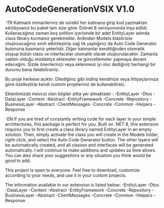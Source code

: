 # AutoCodeGenerationVSIX V1.0
-TR
Katmanlı mimarileriniz de sürekli her katmana girip kod yazmaktan sıkıldıysanız bu paket tam size göre. Dotnet 8 versiyonunda inşa edildi. Kullanacağınız zaman boş solition içerisinde bir adet EntityLayer adında class library kurmanız gerekmekte. Ardından Models klasörüne oluşturacağınız sınıfı etkinleştirip sağ tık yaptığınız da Auto Code Generator butonuna basmanız yeterlidir. Diğer katmanlar kendiliğinden otomatik oluşup bütün class ve interfaceler otomatik olarak oluşturulacaktır. Zamanla vaktim olduğu müddetçe eklemeler ve güncellemeler yapmaya devam edeceğim. Sizde önerilerinizi veya eklenmesi iyi olur dediğiniz herhangi bir durumu bana iletebilirsiniz. 

Bu proje herkese açıktır. Dilediğiniz gibi indirip kendinize veya ihtiyaçlarınıza göre özelleştirip kendi custom projeleriniz de kullanabilirsiz.

Eklentimizde mevcut olan bilgiler altta yer almaktadır :
 -EntityLayer
   -Dtos
 -DataLayer
    -Context
    -Abstract
    -EntityFramework
    -Concrete
    -Repository
 -BusinessLayer
    -Abstract
    -ClientMessages
    -Concrete
 -Common
   -Helpers
   -Response
   
-EN
If you are tired of constantly writing code for each layer in your simple architectures, this package is perfect for you. Built on .NET 8, this extension requires you to first create a class library named EntityLayer in an empty solution. Then, simply activate the class you will create in the Models folder, right-click, and select the Auto Code Generator button. The other layers will be automatically created, and all classes and interfaces will be generated automatically. I will continue to make additions and updates as time allows. You can also share your suggestions or any situation you think would be good to add.

This project is open to everyone. Feel free to download, customize according to your needs, and use it in your custom projects.

The information available in our extension is listed below:
-EntityLayer
   -Dtos
 -DataLayer
    -Context
    -Abstract
    -EntityFramework
    -Concrete
    -Repository
 -BusinessLayer
    -Abstract
    -ClientMessages
    -Concrete
 -Common
   -Helpers
   -Response
